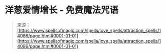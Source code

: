 <!--yml

category: 未分类

date: 2024-06-12 18:52:55

-->

# 洋葱爱情增长 - 免费魔法咒语

> 来源：[https://www.spellsofmagic.com/spells/love_spells/attraction_spells/14086/page.html#0001-01-01](https://www.spellsofmagic.com/spells/love_spells/attraction_spells/14086/page.html#0001-01-01)
